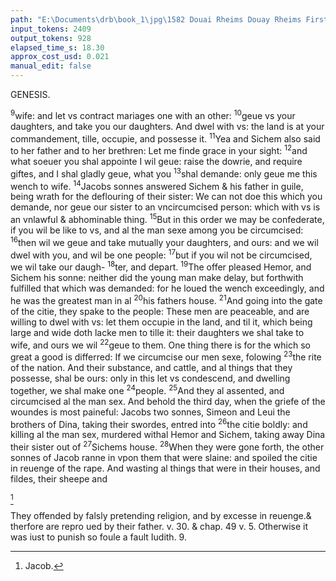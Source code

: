 ```yaml
---
path: "E:\Documents\drb\book_1\jpg\1582 Douai Rheims Douay Rheims First Edition  1 of 3 1609 Old Testament.pdf-129.jpg"
input_tokens: 2409
output_tokens: 928
elapsed_time_s: 18.30
approx_cost_usd: 0.021
manual_edit: false
---
```

GENESIS.

<sup>9</sup>wife: and let vs contract mariages one with an other:
<sup>10</sup>geue vs your daughters, and take you our daughters. And
dwel with vs: the land is at your commandement, tille, occupie, and possesse it. <sup>11</sup>Yea and Sichem also said to her
father and to her brethren: Let me finde grace in your sight:
<sup>12</sup>and what soeuer you shal appointe I wil geue: raise the
dowrie, and require giftes, and I shal gladly geue, what you
<sup>13</sup>shal demande: only geue me this wench to wife. <sup>14</sup>Jacobs
sonnes answered Sichem & his father in guile, being wrath
for the deflouring of their sister: We can not doe this
which you demande, nor geue our sister to an vncircumcised
person: which with vs is an vnlawful & abhominable thing.
<sup>15</sup>But in this order we may be confederate, if you wil be
like to vs, and al the man sexe among you be circumcised:
<sup>16</sup>then wil we geue and take mutually your daughters, and
ours: and we wil dwel with you, and wil be one people:
<sup>17</sup>but if you wil not be circumcised, we wil take our daugh-
<sup>18</sup>ter, and depart. <sup>19</sup>The offer pleased Hemor, and Sichem
his sonne: neither did the young man make delay, but
forthwith fulfilled that which was demanded: for he loued
the wench exceedingly, and he was the greatest man in al
<sup>20</sup>his fathers house. <sup>21</sup>And going into the gate of the citie,
they spake to the people: These men are peaceable,
and are willing to dwel with vs: let them occupie in the land,
and til it, which being large and wide doth lacke men to tille
it: their daughters we shal take to wife, and ours we wil
<sup>22</sup>geue to them. One thing there is for the which so great
a good is differred: If we circumcise our men sexe, folowing
<sup>23</sup>the rite of the nation. And their substance, and cattle,
and al things that they possesse, shal be ours: only in this let
vs condescend, and dwelling together, we shal make one
<sup>24</sup>people. <sup>25</sup>And they al assented, and circumcised al the man
sex. And behold the third day, when the griefe of the
woundes is most paineful: Jacobs two sonnes, Simeon and
Leui the brothers of Dina, taking their swordes, entred into
<sup>26</sup>the citie boldly: and killing al the man sex, murdered withal
Hemor and Sichem, taking away Dina their sister out of
<sup>27</sup>Sichems house. <sup>28</sup>When they were gone forth, the other
sonnes of Jacob ranne in vpon them that were slaine: and
spoiled the citie in reuenge of the rape. And wasting al
things that were in their houses, and fildes, their sheepe and

[^1]

<aside>They offended by falsly pretending religion, and by excesse in reuenge.& therfore are repro ued by their father. v. 30. & chap. 49 v. 5. Otherwise it was iust to punish so foule a fault Iudith. 9.</aside>

[^1]: Jacob.